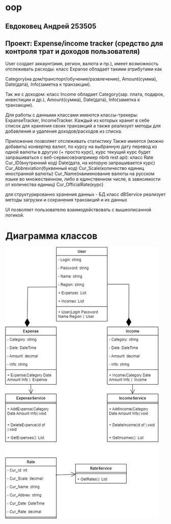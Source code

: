 # oop

## Евдоковец Андрей 253505

  ## Проект: Expense/income tracker (средство для контроля трат и доходов пользователя)
User создает аккаунт(имя, регион, валюта и пр.), имеет возможность отслеживать расходы:
класс Expanse обладает такими атрибутами как 

Category(на дом/транспорт/обучение/развлечение), 
Amount(сумма), 
Date(дата), 
Info(заметка к транзакции).

Так же с доходом:
класс Income обладает 
Category(зар. плата, подарок, инвестиции и др.),
Amount(сумма),
Date(дата), 
Info(заметка к транзакции).

Для работы с данными классами имеются классы-трекеры: ExpanseTracker, IncomeTracker. Каждый из которых хранит в себе список для хранения своих транзакций
а также реализует методы для добавления и удаления доходов/расходов из списка.

Приложение позволяет отслеживать статистику
Также имеется (можно добавить) конвертер валют, по курсу на выбранную дату перевод из одной валюты в другую (+ просто курс), курс текущий курс будет запрашиваться с
веб-сервисов(например nbrb rest api):
класс Rate 
Cur_ID(внутренний код)
Date(дата, на которую запрашивается курс)
Cur_Abbreviation(буквенный код)
Cur_Scale(количество единиц иностранной валюты)
Cur_Name(наименование валюты на русском языке во множественном, либо в единственном числе, в зависимости от количества единиц)
Cur_OfficialRate(курс)

для структурированно хранения данных - БД
класс dBService реализует методы загрузки и сохранения транзакций и их данных

UI позволяет пользователю взаимодействовать с вышеописанной логикой.

# Диаграмма классов

<img src="diagram.png">

 
